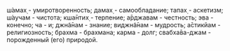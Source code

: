 ш́амах̣ - умиротворенность; дамах̣ - самообладание; тапах̣ - аскетизм; ш́аучам - чистота; кша̄нтих̣ - терпение; а̄рджавам - честность; эва - конечно; ча - и; джн̃а̄нам - знание; виджн̃а̄нам - мудрость; а̄стикйам - религиозность; брахма - брахмана; карма - долг; свабха̄ва-джам - порожденный (его) природой.